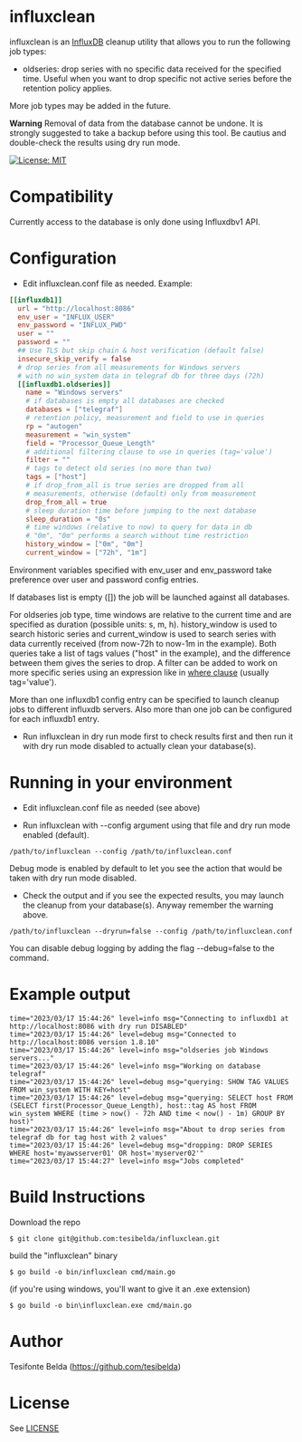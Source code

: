 # influxclean

influxclean is an [InfluxDB](https://github.com/influxdata/influxdb) cleanup utility that allows you to run the following job types:

* oldseries: drop series with no specific data received for the specified time. Useful when you want to drop specific not active series before the retention policy applies.

More job types may be added in the future.

**Warning**
Removal of data from the database cannot be undone. It is strongly suggested to take a backup before using this tool. Be cautius and double-check the results using dry run mode.

[![License: MIT](https://img.shields.io/badge/License-MIT-yellow.svg)](https://github.com/tesibelda/influxclean/raw/master/LICENSE)

# Compatibility

Currently access to the database is only done using Influxdbv1 API. 

# Configuration

* Edit influxclean.conf file as needed. Example:

```toml
[[influxdb1]]
  url = "http://localhost:8086"
  env_user = "INFLUX_USER"
  env_password = "INFLUX_PWD"
  user = ""
  password = ""
  ## Use TLS but skip chain & host verification (default false)
  insecure_skip_verify = false
  # drop series from all measurements for Windows servers
  # with no win_system data in telegraf db for three days (72h)
  [[influxdb1.oldseries]]
    name = "Windows servers"
    # if databases is empty all databases are checked
    databases = ["telegraf"]
    # retention policy, measurement and field to use in queries
    rp = "autogen"
    measurement = "win_system"
    field = "Processor_Queue_Length"
    # additional filtering clause to use in queries (tag='value')
    filter = ""
    # tags to detect old series (no more than two)
    tags = ["host"]
    # if drop_from_all is true series are dropped from all
    # measurements, otherwise (default) only from measurement
    drop_from_all = true
    # sleep duration time before jumping to the next database
    sleep_duration = "0s"
    # time windows (relative to now) to query for data in db
    # "0m", "0m" performs a search without time restriction
    history_window = ["0m", "0m"]
    current_window = ["72h", "1m"]
```

Environment variables specified with env_user and env_password take preference over user and password config entries.

If databases list is empty (\[]) the job will be launched against all databases.

For oldseries job type, time windows are relative to the current time and are specified as duration (possible units: s, m, h). history_window is used to search historic series and current_window is used to search series with data currently received (from now-72h to now-1m in the example). Both queries take a list of tags values ("host" in the example), and the difference between them gives the series to drop. A filter can be added to work on more specific series using an expression like in [where clause](https://docs.influxdata.com/influxdb/v1.8/query_language/explore-schema/#show-tag-values) (usually tag='value').

More than one influxdb1 config entry can be specified to launch cleanup jobs to different influxdb servers. Also more than one job can be configured for each influxdb1 entry.

* Run influxclean in dry run mode first to check results first and then run it with dry run mode disabled to actually clean your database(s).

# Running in your environment

* Edit influxclean.conf file as needed (see above)

* Run influxclean with --config argument using that file and dry run mode enabled (default).
```
/path/to/influxclean --config /path/to/influxclean.conf
```
Debug mode is enabled by default to let you see the action that would be taken with dry run mode disabled.

* Check the output and if you see the expected results, you may launch the cleanup from your database(s). Anyway remember the warning above.
```
/path/to/influxclean --dryrun=false --config /path/to/influxclean.conf
```

You can disable debug logging by adding the flag --debug=false to the command.

# Example output

```plain
time="2023/03/17 15:44:26" level=info msg="Connecting to influxdb1 at http://localhost:8086 with dry run DISABLED"
time="2023/03/17 15:44:26" level=debug msg="Connected to http://localhost:8086 version 1.8.10"
time="2023/03/17 15:44:26" level=info msg="oldseries job Windows servers..."
time="2023/03/17 15:44:26" level=info msg="Working on database telegraf"
time="2023/03/17 15:44:26" level=debug msg="querying: SHOW TAG VALUES FROM win_system WITH KEY=host"
time="2023/03/17 15:44:26" level=debug msg="querying: SELECT host FROM (SELECT first(Processor_Queue_Length), host::tag AS host FROM win_system WHERE (time > now() - 72h AND time < now() - 1m) GROUP BY host)"
time="2023/03/17 15:44:26" level=info msg="About to drop series from telegraf db for tag host with 2 values"
time="2023/03/17 15:44:26" level=debug msg="dropping: DROP SERIES WHERE host='myawsserver01' OR host='myserver02'"
time="2023/03/17 15:44:27" level=info msg="Jobs completed"
```

# Build Instructions

Download the repo

    $ git clone git@github.com:tesibelda/influxclean.git

build the "influxclean" binary

    $ go build -o bin/influxclean cmd/main.go
    
 (if you're using windows, you'll want to give it an .exe extension)
 
    $ go build -o bin\influxclean.exe cmd/main.go

# Author

Tesifonte Belda (https://github.com/tesibelda)

# License

See [LICENSE](https://github.com/tesibelda/influxclean/blob/master/LICENSE)

